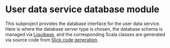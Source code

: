# User data service database module

This subproject provides the database interface for the user data service.
Here is where the database server type is chosen,
the database schema is managed via [Liquibase][liquibase],
and the corresponding Scala classes are generated via source code from [Slick code generation][slickgen].


[liquibase]: https://www.liquibase.org/
[slickgen]: https://scala-slick.org/doc/3.3.3/code-generation.html
